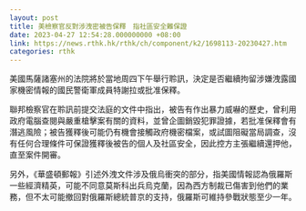 ```yaml
---
layout: post
title: 美檢察官反對涉洩密被告保釋　指社區安全難保證
date: 2023-04-27 12:54:28.000000000 +08:00
link: https://news.rthk.hk/rthk/ch/component/k2/1698113-20230427.htm
categories: rthk
---
```


美國馬薩諸塞州的法院將於當地周四下午舉行聆訊，決定是否繼續拘留涉嫌洩露國家機密情報的國民警衛軍成員特謝拉或批准保釋。

聯邦檢察官在聆訊前提交法庭的文件中指出，被告有作出暴力威嚇的歷史，曾利用政府電腦查閱與嚴重槍擊案有關的資料，並曾企圖銷毀犯罪證據，若批准保釋會有潛逃風險；被告獲釋後可能仍有機會接觸政府機密檔案，或試圖阻礙當局調查，沒有任何合理條件可保證獲釋後被告的個人及社區安全，因此控方主張繼續還押他，直至案件開審。

另外，《華盛頓郵報》引述外洩文件涉及俄烏衝突的部分，指美國情報認為俄羅斯一些經濟精英，可能不同意莫斯科出兵烏克蘭，因為西方制裁已傷害到他們的業務，但不太可能撤回對俄羅斯總統普京的支持，俄羅斯可維持參戰狀態至少一年。
